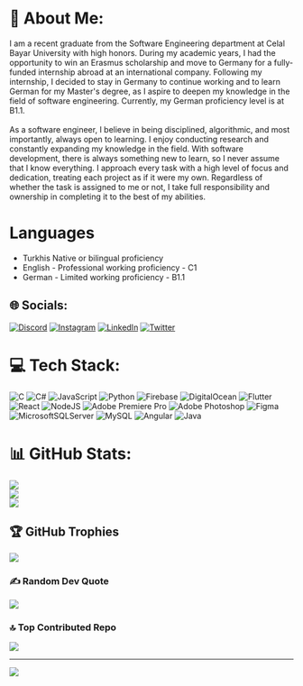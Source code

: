 # 💫 About Me:
I am a recent graduate from the Software Engineering department at Celal Bayar University with high honors. During my academic years, I had the opportunity to win an Erasmus scholarship and move to Germany for a fully-funded internship abroad at an international company. Following my internship, I decided to stay in Germany to continue working and to learn German for my Master's degree, as I aspire to deepen my knowledge in the field of software engineering. Currently, my German proficiency level is at B1.1.<br><br>As a software engineer, I believe in being disciplined, algorithmic, and most importantly, always open to learning. I enjoy conducting research and constantly expanding my knowledge in the field. With software development, there is always something new to learn, so I never assume that I know everything. I approach every task with a high level of focus and dedication, treating each project as if it were my own. Regardless of whether the task is assigned to me or not, I take full responsibility and ownership in completing it to the best of my abilities.

# Languages
* Turkhis Native or bilingual proficiency
* English - Professional working proficiency - C1
* German - Limited working proficiency - B1.1

## 🌐 Socials:
[![Discord](https://img.shields.io/badge/Discord-%237289DA.svg?logo=discord&logoColor=white)](https://discord.gg/TheSophie#5344) [![Instagram](https://img.shields.io/badge/Instagram-%23E4405F.svg?logo=Instagram&logoColor=white)](https://instagram.com/hsnsofioglu) [![LinkedIn](https://img.shields.io/badge/LinkedIn-%230077B5.svg?logo=linkedin&logoColor=white)](https://linkedin.com/in/hasansofioglu) [![Twitter](https://img.shields.io/badge/Twitter-%231DA1F2.svg?logo=Twitter&logoColor=white)](https://twitter.com/TheSophieSon) 

# 💻 Tech Stack:
![C](https://img.shields.io/badge/c-%2300599C.svg?style=flat&logo=c&logoColor=white) ![C#](https://img.shields.io/badge/c%23-%23239120.svg?style=flat&logo=c-sharp&logoColor=white) ![JavaScript](https://img.shields.io/badge/javascript-%23323330.svg?style=flat&logo=javascript&logoColor=%23F7DF1E) ![Python](https://img.shields.io/badge/python-3670A0?style=flat&logo=python&logoColor=ffdd54) ![Firebase](https://img.shields.io/badge/firebase-%23039BE5.svg?style=flat&logo=firebase) ![DigitalOcean](https://img.shields.io/badge/DigitalOcean-%230167ff.svg?style=flat&logo=digitalOcean&logoColor=white) ![Flutter](https://img.shields.io/badge/Flutter-%2302569B.svg?style=flat&logo=Flutter&logoColor=white) ![React](https://img.shields.io/badge/react-%2320232a.svg?style=flat&logo=react&logoColor=%2361DAFB) ![NodeJS](https://img.shields.io/badge/node.js-6DA55F?style=flat&logo=node.js&logoColor=white) ![Adobe Premiere Pro](https://img.shields.io/badge/Adobe%20Premiere%20Pro-9999FF.svg?style=flat&logo=Adobe%20Premiere%20Pro&logoColor=white) ![Adobe Photoshop](https://img.shields.io/badge/adobephotoshop-%2331A8FF.svg?style=flat&logo=adobephotoshop&logoColor=white) 	![Figma](https://img.shields.io/badge/figma-%23F24E1E.svg?style=flat&logo=figma&logoColor=white) ![MicrosoftSQLServer](https://img.shields.io/badge/Microsoft%20SQL%20Sever-CC2927?style=flat&logo=microsoft%20sql%20server&logoColor=white) ![MySQL](https://img.shields.io/badge/mysql-%2300f.svg?style=flat&logo=mysql&logoColor=white) ![Angular](https://img.shields.io/badge/angular-%23DD0031.svg?style=flat&logo=angular&logoColor=white) ![Java](https://img.shields.io/badge/java-%23ED8B00.svg?style=flat&logo=java&logoColor=white)
# 📊 GitHub Stats:
![](https://github-readme-stats.vercel.app/api?username=HasanSofioglu&theme=dark&hide_border=false&include_all_commits=false&count_private=false)<br/>
![](https://github-readme-streak-stats.herokuapp.com/?user=HasanSofioglu&theme=dark&hide_border=false)<br/>
![](https://github-readme-stats.vercel.app/api/top-langs/?username=HasanSofioglu&theme=dark&hide_border=false&include_all_commits=false&count_private=false&layout=compact)

## 🏆 GitHub Trophies
![](https://github-profile-trophy.vercel.app/?username=HasanSofioglu&theme=darkhub&no-frame=false&no-bg=true&margin-w=4)

### ✍️ Random Dev Quote
![](https://quotes-github-readme.vercel.app/api?type=horizontal&theme=radical)

### 🔝 Top Contributed Repo
![](https://github-contributor-stats.vercel.app/api?username=HasanSofioglu&limit=5&theme=dark&combine_all_yearly_contributions=true)

---
[![](https://visitcount.itsvg.in/api?id=HasanSofioglu&icon=0&color=0)](https://visitcount.itsvg.in)

<!-- Proudly created with GPRM ( https://gprm.itsvg.in ) -->
